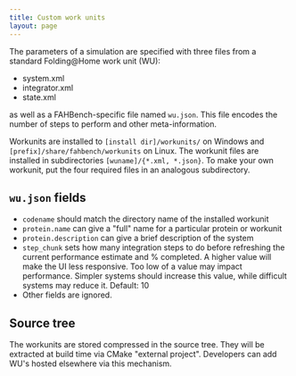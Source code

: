 ```yaml
---
title: Custom work units
layout: page
---
```


The parameters of a simulation are specified with three files from a
standard Folding@Home work unit (WU):
 
 - system.xml
 - integrator.xml
 - state.xml

as well as a FAHBench-specific file named `wu.json`. This file encodes the
number of steps to perform and other meta-information. 

Workunits are installed to
`[install dir]/workunits/` on Windows and 
`[prefix]/share/fahbench/workunits` on Linux.
The workunit files are installed in subdirectories `[wuname]/{*.xml, *.json}`.
To make your own workunit, put the four required files in an analogous subdirectory.

`wu.json` fields
----------------

 - `codename` should match the directory name of the installed workunit
 - `protein.name` can give a "full" name for a particular protein or workunit
 - `protein.description` can give a brief description of the system
 - `step_chunk` sets how many integration steps to do before refreshing the
   current performance estimate and % completed. A higher value will make the
   UI less responsive. Too low of a value may impact performance. Simpler
   systems should increase this value, while difficult systems may reduce it.
   Default: 10
 - Other fields are ignored.


Source tree
-----------

The workunits are stored compressed in the source tree. They will be extracted
at build time via CMake "external project". Developers can add WU's hosted
elsewhere via this mechanism.


